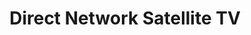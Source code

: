 ---
title: "Direct Network Satellite TV"
url: /barotac-nuevo/direct-network-satellite-tv/
shop: variety store
---
